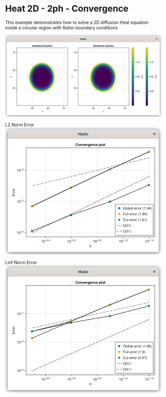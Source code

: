 # Heat 2D - 2ph - Convergence

This example demonstrates how to solve a 2D diffusion Heat equation inside a circular region with Robin boundary conditions


![](assets/heat_2d_1ph/comp_ana_num.png)

L2 Norm Error
![](assets/heat_2d_1ph/conv-BE.png)

Linf Norm Error
![](assets/heat_2d_1ph/conv_max_BE.png)
